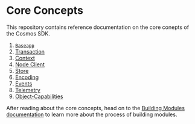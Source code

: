 <!--
order: false
parent:
  order: 3
-->

# Core Concepts

This repository contains reference documentation on the core conepts of the Cosmos SDK. 

1. [`Baseapp`](./baseapp.md)
2. [Transaction](./transactions.md)
3. [Context](./context.md)
4. [Node Client](./node.md)
5. [Store](./store.md)
6. [Encoding](./encoding.md)
7. [Events](./events.md)
8. [Telemetry](./telemetry.md)
9. [Object-Capabilities](./ocap.md)

After reading about the core concepts, head on to the [Building Modules documentation](../building-modules/README.md) to learn more about the process of building modules. 
